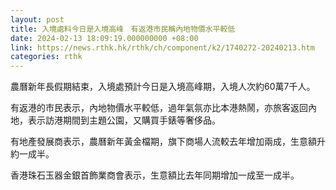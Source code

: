 ```yaml
---
layout: post
title: 入境處料今日是入境高峰　有返港市民稱內地物價水平較低
date: 2024-02-13 18:09:19.000000000 +08:00
link: https://news.rthk.hk/rthk/ch/component/k2/1740272-20240213.htm
categories: rthk
---
```


農曆新年長假期結束，入境處預計今日是入境高峰期，入境人次約60萬7千人。

有返港的市民表示，內地物價水平較低，過年氣氛亦比本港熱鬧，亦旅客返回內地，表示訪港期間到主題公園，又購買手錶等奢侈品。

有地產發展商表示，農曆新年黃金檔期，旗下商場人流較去年增加兩成，生意額升約一成半。

香港珠石玉器金銀首飾業商會表示，生意額比去年同期增加一成至一成半。
